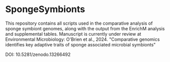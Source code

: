 # SpongeSymbionts

This repository contains all scripts used in the comparative analysis of sponge symbiont genomes, along with the output from the EnrichM analysis and supplemental tables. Manuscript is currently under review at Environmental Microbiology:
O'Brien et al., 2024. "Comparative genomics identifies key adaptive traits of sponge associated microbial symbionts"

DOI: 10.5281/zenodo.13266492
